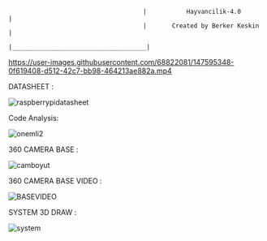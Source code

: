                                          |           Hayvancilik-4.0           |
                                         |       Created by Berker Keskin      |
                                         |_____________________________________|
                                                                


     

https://user-images.githubusercontent.com/68822081/147595348-0f619408-d512-42c7-bb98-464213ae882a.mp4

DATASHEET :


   ![raspberrypidatasheet](https://user-images.githubusercontent.com/68822081/147595736-d6292720-5a37-4042-ae5b-524437531742.png)
   

Code Analysis:

![onemli2](https://user-images.githubusercontent.com/68822081/147595854-c4bd3f38-6e5d-4890-8f6e-c3431b2b46ff.jpg)

360 CAMERA BASE :

![camboyut](https://user-images.githubusercontent.com/68822081/147595964-907e282a-36d8-4137-b040-3aa4ce8afcef.png)

360 CAMERA BASE VIDEO :

![BASEVIDEO](https://www.youtube.com/watch?v=QWXnBuaDzws)

SYSTEM 3D DRAW :

![system](https://user-images.githubusercontent.com/68822081/147596738-0c48178a-01f5-41cd-98a8-71e8c91711d3.png) 

